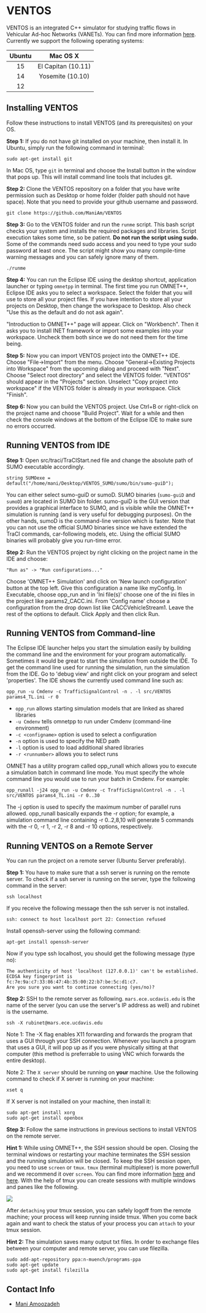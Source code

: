 VENTOS
======

VENTOS is an integrated C++ simulator for studying traffic flows in Vehicular Ad-hoc Networks (VANETs). You can find more information [here](http://rubinet.ece.ucdavis.edu/projects/ventos). Currently we support the following operating systems:

  Ubuntu    |     Mac OS X
:---------: | :------------------:
15          | El Capitan (10.11)
14          | Yosemite (10.10)
12          |


Installing VENTOS
-----------------

Follow these instructions to install VENTOS (and its prerequisites) on your OS.

**Step 1:** If you do not have git installed on your machine, then install it. In Ubuntu, simply run the following command in terminal: 

    sudo apt-get install git

In Mac OS, type `git` in terminal and choose the Install button in the window that pops up. This will install command line tools that includes git.

**Step 2:** Clone the VENTOS repository on a folder that you have write permission such as Desktop or home folder (folder path should not have space). Note that you need to provide your github username and password.

    git clone https://github.com/ManiAm/VENTOS

**Step 3:** Go to the VENTOS folder and run the `runme` script. This bash script checks your system and installs the required packages and libraries. Script execution takes some time, so be patient. **Do not run the script using sudo.** Some of the commands need sudo access and you need to type your sudo password at least once. The script might show you many compile-time warning messages and you can safely ignore many of them.

    ./runme

**Step 4:** You can run the Eclipse IDE using the desktop shortcut, application launcher or typing `omnetpp` in terminal. The first time you run OMNET++, Eclipse IDE asks you to select a workspace. Select the folder that you will use to store all your project files. If you have intention to store all your projects on Desktop, then change the workspace to Desktop. Also check "Use this as the default and do not ask again".

"Introduction to OMNET++" page will appear. Click on "Workbench". Then it asks you to install INET framework or import some examples into your workspace. Uncheck them both since we do not need them for the time being.

**Step 5:** Now you can import VENTOS project into the OMNET++ IDE. Choose "File->Import" from the menu. Choose "General->Existing Projects into Workspace" from the upcoming dialog and proceed with "Next". Choose "Select root directory" and select the VENTOS folder. "VENTOS" should appear in the "Projects" section. Unselect "Copy project into workspace" if the VENTOS folder is already in your workspace. Click "Finish".

**Step 6:** Now you can build the VENTOS project. Use Ctrl+B or right-click on the project name and choose "Build Project". Wait for a while and then check the console windows at the bottom of the Eclipse IDE to make sure no errors occurred.


Running VENTOS from IDE
-----------------------

**Step 1:** Open src/traci/TraCIStart.ned file and change the absolute path of SUMO executable accordingly.

    string SUMOexe = default("/home/mani/Desktop/VENTOS_SUMO/sumo/bin/sumo-guiD");

You can either select sumo-guiD or sumoD. SUMO binaries (`sumo-guiD` and `sumoD`) are located in SUMO bin folder. sumo-guiD is the GUI version that provides a graphical interface to SUMO, and is visible while the OMNET++ simulation is running (and is very useful for debugging purposes). On the other hands, sumoD is the command-line version which is faster. Note that you can not use the official SUMO binaries since we have extended the TraCI commands, car-following models, etc. Using the official SUMO binaries will probably give you run-time error.

**Step 2:** Run the VENTOS project by right clicking on the project name in the IDE and choose: 

    "Run as" -> "Run configurations..."

Choose 'OMNET++ Simulation' and click on 'New launch configuration' button at the top left. Give this configuration a name like myConfig. In Executable, choose opp_run and in 'Ini file(s)' choose one of the ini files in the project like params2_CACC.ini. From 'Config name' choose a configuration from the drop down list like CACCVehicleStream1. Leave the rest of the options to default. Click Apply and then click Run.


Running VENTOS from Command-line
--------------------------------

The Eclipse IDE launcher helps you start the simulation easily by building the command line and the environment for your program automatically. Sometimes it would be great to start the simulation from outside the IDE. To get the command line used for running the simulation, run the simulation from the IDE. Go to 'debug view' and right click on your program and select 'properties'. The IDE shows the currently used command line such as:

    opp_run -u Cmdenv -c TrafficSignalControl -n . -l src/VENTOS params4_TL.ini -r 0

- `opp_run` allows starting simulation models that are linked as shared libraries
- `-u Cmdenv` tells omnetpp to run under Cmdenv (command-line environment)
- `-c <configname>` option is used to select a configuration
- `-n` option is used to specify the NED path
- `-l` option is used to load additional shared libraries
- `-r <runnumber>` allows you to select runs

OMNET has a utility program called opp_runall which allows you to execute a simulation batch in command line mode. You must specify the whole command line you would use to run your batch in Cmdenv. For example:

    opp_runall -j24 opp_run -u Cmdenv -c TrafficSignalControl -n . -l src/VENTOS params4_TL.ini -r 0..30

The -j option is used to specify the maximum number of parallel runs allowed. opp_runall basically expands the -r option; for example, a simulation command line containing -r 0..2,8,10 will generate 5 commands with the -r 0, -r 1, -r 2, -r 8 and -r 10 options, respectively.


Running VENTOS on a Remote Server
---------------------------------

You can run the project on a remote server (Ubuntu Server preferably). 

**Step 1:** You have to make sure that a ssh server is running on the remote server. To check if a ssh server is running on the server, type the following command in the server:

    ssh localhost

If you receive the following message then the ssh server is not installed.

    ssh: connect to host localhost port 22: Connection refused

Install openssh-server using the following command:

    apt-get install openssh-server

Now if you type ssh localhost, you should get the following message (type no):

    The authenticity of host 'localhost (127.0.0.1)' can't be established.
    ECDSA key fingerprint is fc:7e:9a:c7:33:86:47:4b:35:00:22:b7:be:5c:d1:c7.
    Are you sure you want to continue connecting (yes/no)? 

**Step 2:** SSH to the remote server as following. `mars.ece.ucdavis.edu` is the name of the server (you can use the server's IP address as well) and rubinet is the username.

    ssh -X rubinet@mars.ece.ucdavis.edu

Note 1: The -X flag enables X11 forwarding and forwards the program that uses a GUI through your SSH connection. Whenever you launch a program that uses a GUI, it will pop up as if you were physically sitting at that computer (this method is preferrable to using VNC which forwards the entire desktop). 

Note 2: The `X server` should be running on **your** machine. Use the following command to check if X server is running on your machine:

    xset q

If X server is not installed on your machine, then install it:

    sudo apt-get install xorg
    sudo apt-get install openbox

**Step 3:** Follow the same instructions in previous sections to install VENTOS on the remote server.

**Hint 1:** While using OMNET++, the SSH session should be open. Closing the terminal windows or restarting your machine terminates the SSH session and the running simulation will be closed. To keep the SSH session open, you need to use `screen` or `tmux`. `tmux` (terminal multiplexer) is more powerfull and we recommend it over `screen`. You can find more information [here](http://www.sitepoint.com/tmux-a-simple-start/) and [here](https://www.youtube.com/watch?v=BHhA_ZKjyxo). With the help of tmux you can create sessions with multiple windows and panes like the following.

<img src="https://github.com/ManiAm/VENTOS/blob/master/tmux.png" />

After `detaching` your tmux session, you can safely logoff from the remote machine; your process will keep running inside tmux. When you come back again and want to check the status of your process you can `attach` to your tmux session.

**Hint 2:** The simulation saves many output txt files. In order to exchange files between your computer and remote server, you can use filezilla.

    sudo add-apt-repository ppa:n-muench/programs-ppa
    sudo apt-get update
    sudo apt-get install filezilla
    

Contact Info
------------

+ [Mani Amoozadeh](mailto:maniam@ucdavis.edu)

